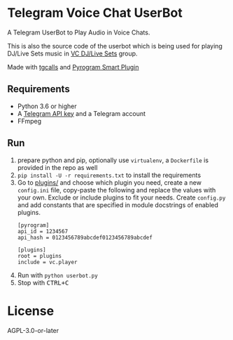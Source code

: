# Telegram Voice Chat UserBot

A Telegram UserBot to Play Audio in Voice Chats.

This is also the source code of the userbot which is being used for playing DJ/Live Sets music in [VC DJ/Live Sets](https://t.me/VCSets) group.

Made with [tgcalls](https://github.com/MarshalX/tgcalls) and [Pyrogram Smart Plugin](https://docs.pyrogram.org/topics/smart-plugins)

## Requirements

- Python 3.6 or higher
- A [Telegram API key](https://docs.pyrogram.org/intro/quickstart#enjoy-the-api) and a Telegram account
- FFmpeg

## Run

1. prepare python and pip, optionally use `virtualenv`, a `Dockerfile` is
   provided in the repo as well
2. `pip install -U -r requirements.txt` to install the requirements
3. Go to [plugins/](plugins/) and choose which plugin you need, create
   a new `config.ini` file, copy-paste the following and replace the
   values with your own. Exclude or include plugins to fit your needs.
   Create `config.py` and add constants that are specified in module
   docstrings of enabled plugins.
   ```
   [pyrogram]
   api_id = 1234567
   api_hash = 0123456789abcdef0123456789abcdef

   [plugins]
   root = plugins
   include = vc.player
   ```
4. Run with `python userbot.py`
5. Stop with <kbd>CTRL+C</kbd>

# License

AGPL-3.0-or-later
